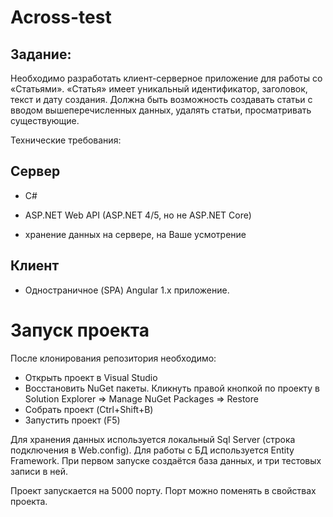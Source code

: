# Across-test

## Задание:

Необходимо разработать клиент-серверное приложение для работы со «Статьями». «Статья» имеет уникальный идентификатор, заголовок, текст и дату создания. Должна быть возможность создавать статьи с вводом вышеперечисленных данных, удалять статьи, просматривать существующие.

Технические требования:

## Сервер

- C#

- ASP.NET Web API (ASP.NET 4/5, но не ASP.NET Core)

- хранение данных на сервере, на Ваше усмотрение

## Клиент

- Одностраничное (SPA) Angular 1.x приложение.


# Запуск проекта
После клонирования репозитория необходимо:
* Открыть проект в Visual Studio
* Восстановить NuGet пакеты. Кликнуть правой кнопкой по проекту в Solution Explorer => Manage NuGet Packages => Restore
* Собрать проект (Ctrl+Shift+B)
* Запустить проект (F5)

Для хранения данных используется локальный Sql Server (строка подключения в Web.config). 
Для работы с БД используется Entity Framework.
При первом запуске создаётся база данных, и три тестовых записи в ней.

Проект запускается на 5000 порту. Порт можно поменять в свойствах проекта.